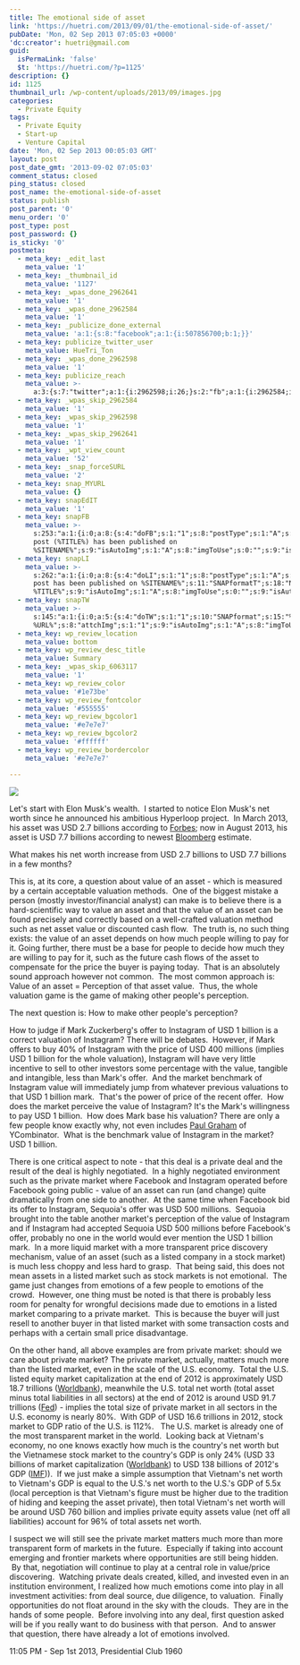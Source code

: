 ```yaml
---
title: The emotional side of asset
link: 'https://huetri.com/2013/09/01/the-emotional-side-of-asset/'
pubDate: 'Mon, 02 Sep 2013 07:05:03 +0000'
'dc:creator': huetri@gmail.com
guid:
  isPermaLink: 'false'
  $t: 'https://huetri.com/?p=1125'
description: {}
id: 1125
thumbnail_url: /wp-content/uploads/2013/09/images.jpg
categories:
  - Private Equity
tags:
  - Private Equity
  - Start-up
  - Venture Capital
date: 'Mon, 02 Sep 2013 00:05:03 GMT'
layout: post
post_date_gmt: '2013-09-02 07:05:03'
comment_status: closed
ping_status: closed
post_name: the-emotional-side-of-asset
status: publish
post_parent: '0'
menu_order: '0'
post_type: post
post_password: {}
is_sticky: '0'
postmeta:
  - meta_key: _edit_last
    meta_value: '1'
  - meta_key: _thumbnail_id
    meta_value: '1127'
  - meta_key: _wpas_done_2962641
    meta_value: '1'
  - meta_key: _wpas_done_2962584
    meta_value: '1'
  - meta_key: _publicize_done_external
    meta_value: 'a:1:{s:8:"facebook";a:1:{i:507856700;b:1;}}'
  - meta_key: publicize_twitter_user
    meta_value: HueTri_Ton
  - meta_key: _wpas_done_2962598
    meta_value: '1'
  - meta_key: publicize_reach
    meta_value: >-
      a:3:{s:7:"twitter";a:1:{i:2962598;i:26;}s:2:"fb";a:1:{i:2962584;i:1091;}s:2:"wp";a:1:{i:0;i:27;}}
  - meta_key: _wpas_skip_2962584
    meta_value: '1'
  - meta_key: _wpas_skip_2962598
    meta_value: '1'
  - meta_key: _wpas_skip_2962641
    meta_value: '1'
  - meta_key: _wpt_view_count
    meta_value: '52'
  - meta_key: _snap_forceSURL
    meta_value: '2'
  - meta_key: snap_MYURL
    meta_value: {}
  - meta_key: snapEdIT
    meta_value: '1'
  - meta_key: snapFB
    meta_value: >-
      s:253:"a:1:{i:0;a:8:{s:4:"doFB";s:1:"1";s:8:"postType";s:1:"A";s:10:"AttachPost";s:1:"2";s:10:"SNAPformat";s:51:"New
      post (%TITLE%) has been published on
      %SITENAME%";s:9:"isAutoImg";s:1:"A";s:8:"imgToUse";s:0:"";s:9:"isAutoURL";s:1:"A";s:8:"urlToUse";s:0:"";}}";
  - meta_key: snapLI
    meta_value: >-
      s:262:"a:1:{i:0;a:8:{s:4:"doLI";s:1:"1";s:8:"postType";s:1:"A";s:10:"SNAPformat";s:41:"New
      post has been published on %SITENAME%";s:11:"SNAPformatT";s:18:"New Post -
      %TITLE%";s:9:"isAutoImg";s:1:"A";s:8:"imgToUse";s:0:"";s:9:"isAutoURL";s:1:"A";s:8:"urlToUse";s:0:"";}}";
  - meta_key: snapTW
    meta_value: >-
      s:145:"a:1:{i:0;a:5:{s:4:"doTW";s:1:"1";s:10:"SNAPformat";s:15:"%TITLE% -
      %URL%";s:8:"attchImg";s:1:"1";s:9:"isAutoImg";s:1:"A";s:8:"imgToUse";s:0:"";}}";
  - meta_key: wp_review_location
    meta_value: bottom
  - meta_key: wp_review_desc_title
    meta_value: Summary
  - meta_key: _wpas_skip_6063117
    meta_value: '1'
  - meta_key: wp_review_color
    meta_value: '#1e73be'
  - meta_key: wp_review_fontcolor
    meta_value: '#555555'
  - meta_key: wp_review_bgcolor1
    meta_value: '#e7e7e7'
  - meta_key: wp_review_bgcolor2
    meta_value: '#ffffff'
  - meta_key: wp_review_bordercolor
    meta_value: '#e7e7e7'

---
```

![](https://huetri.com/wp-content/uploads/2013/09/images.jpg)

Let's start with Elon Musk's wealth.  I started to notice Elon Musk's net worth since he announced his ambitious Hyperloop project.  In March 2013, his asset was USD 2.7 billions according to [Forbes](http://www.forbes.com/profile/elon-musk/ "Forbes - Elon Musk Profile"); now in August 2013, his asset is USD 7.7 billions according to newest [Bloomberg](http://www.bloomberg.com/news/2013-08-08/elon-musk-s-fortune-soars-570-million-as-tesla-beats-estimates.html "Bloomberg Tesla Article") estimate.

What makes his net worth increase from USD 2.7 billions to USD 7.7 billions in a few months?

This is, at its core, a question about value of an asset - which is measured by a certain acceptable valuation methods.  One of the biggest mistake a person (mostly investor/financial analyst) can make is to believe there is a hard-scientific way to value an asset and that the value of an asset can be found precisely and correctly based on a well-crafted valuation method such as net asset value or discounted cash flow.  The truth is, no such thing exists: the value of an asset depends on how much people willing to pay for it. Going further, there must be a base for people to decide how much they are willing to pay for it, such as the future cash flows of the asset to compensate for the price the buyer is paying today.  That is an absolutely sound approach however not common.  The most common approach is: Value of an asset = Perception of that asset value.  Thus, the whole valuation game is the game of making other people's perception.

The next question is: How to make other people's perception?

How to judge if Mark Zuckerberg's offer to Instagram of USD 1 billion is a correct valuation of Instagram? There will be debates.  However, if Mark offers to buy 40% of Instagram with the price of USD 400 millions (implies USD 1 billion for the whole valuation), Instagram will have very little incentive to sell to other investors some percentage with the value, tangible and intangible, less than Mark's offer.  And the market benchmark of Instagram value will immediately jump from whatever previous valuations to that USD 1 billion mark.  That's the power of price of the recent offer.  How does the market perceive the value of Instagram? It's the Mark's willingness to pay USD 1 billion.  How does Mark base his valuation? There are only a few people know exactly why, not even includes [Paul Graham](http://www.inc.com/magazine/201309/issie-lapowsky/how-paul-graham-became-successful.html "Paul Graham") of YCombinator.  What is the benchmark value of Instagram in the market? USD 1 billion.

There is one critical aspect to note - that this deal is a private deal and the result of the deal is highly negotiated.  In a highly negotiated environment such as the private market where Facebook and Instagram operated before Facebook going public - value of an asset can run (and change) quite dramatically from one side to another.  At the same time when Facebook bid its offer to Instagram, Sequoia's offer was USD 500 millions.  Sequoia brought into the table another market's perception of the value of Instagram and if Instagram had accepted Sequoia USD 500 millions before Facebook's offer, probably no one in the world would ever mention the USD 1 billion mark.  In a more liquid market with a more transparent price discovery mechanism, value of an asset (such as a listed company in a stock market) is much less choppy and less hard to grasp.  That being said, this does not mean assets in a listed market such as stock markets is not emotional.  The game just changes from emotions of a few people to emotions of the crowd.  However, one thing must be noted is that there is probably less room for penalty for wrongful decisions made due to emotions in a listed market comparing to a private market.  This is because the buyer will just resell to another buyer in that listed market with some transaction costs and perhaps with a certain small price disadvantage.

On the other hand, all above examples are from private market: should we care about private market? The private market, actually, matters much more than the listed market, even in the scale of the U.S. economy.  Total the U.S. listed equity market capitalization at the end of 2012 is approximately USD 18.7 trillions ([Worldbank](http://data.worldbank.org/indicator/CM.MKT.LCAP.CD "Worldbank")), meanwhile the U.S. total net worth (total asset minus total liabilities in all sectors) at the end of 2012 is around USD 91.7 trillions ([Fed](http://www.federalreserve.gov/releases/z1/current/z1.pdf "Fed's on US Net worth")) - implies the total size of private market in all sectors in the U.S. economy is nearly 80%.  With GDP of USD 16.6 trillions in 2012, stock market to GDP ratio of the U.S. is 112%.   The U.S. market is already one of the most transparent market in the world.  Looking back at Vietnam's economy, no one knows exactly how much is the country's net worth but the Vietnamese stock market to the country's GDP is only 24% (USD 33 billions of market capitalization ([Worldbank](http://data.worldbank.org/indicator/CM.MKT.LCAP.CD "Worldbank")) to USD 138 billions of 2012's GDP ([IMF](http://www.imf.org/external/pubs/ft/weo/2013/01/weodata/weorept.aspx?pr.x=86&pr.y=0&sy=2011&ey=2018&scsm=1&ssd=1&sort=country&ds=.&br=1&c=582&s=NGDPD%2CNGDPDPC%2CPPPGDP%2CPPPPC%2CLUR%2CLP&grp=0&a= "IMF"))).  If we just make a simple assumption that Vietnam's net worth to Vietnam's GDP is equal to the U.S.'s net worth to the U.S.'s GDP of 5.5x (local perception is that Vietnam's figure must be higher due to the tradition of hiding and keeping the asset private), then total Vietnam's net worth will be around USD 760 billion and implies private equity assets value (net off all liabilities) account for 96% of total assets net worth.

I suspect we will still see the private market matters much more than more transparent form of markets in the future.  Especially if taking into account emerging and frontier markets where opportunities are still being hidden.  By that, negotiation will continue to play at a central role in value/price discovering.  Watching private deals created, killed, and invested even in an institution environment, I realized how much emotions come into play in all investment activities: from deal source, due diligence, to valuation.  Finally opportunities do not float around in the sky with the clouds.  They are in the hands of some people.  Before involving into any deal, first question asked will be if you really want to do business with that person.  And to answer that question, there have already a lot of emotions involved.

11:05 PM - Sep 1st 2013, Presidential Club 1960